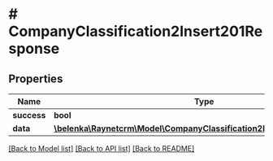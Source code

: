 # # CompanyClassification2Insert201Response

## Properties

Name | Type | Description | Notes
------------ | ------------- | ------------- | -------------
**success** | **bool** |  | [optional]
**data** | [**\belenka\Raynetcrm\Model\CompanyClassification2Insert201ResponseDto**](CompanyClassification2Insert201ResponseDto.md) |  | [optional]

[[Back to Model list]](../../README.md#models) [[Back to API list]](../../README.md#endpoints) [[Back to README]](../../README.md)
